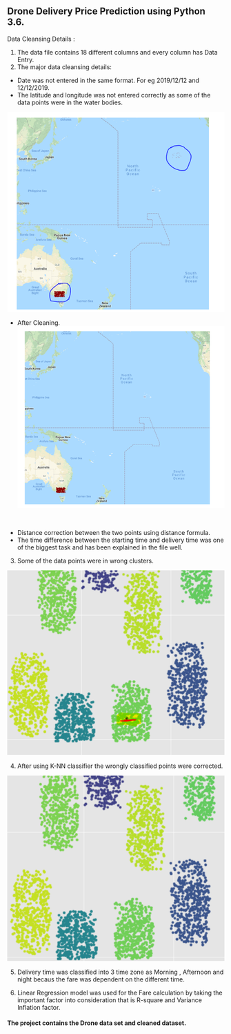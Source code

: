 ## Drone Delivery Price Prediction using Python 3.6.

Data Cleansing Details :
1. The data file contains 18 different columns and every column has Data Entry.
2. The major data cleansing details:
  * Date was not entered in the same format. For eg 2019/12/12 and 12/12/2019.
  * The latitude and longitude was not entered correctly as some of the data points were in the water bodies. 

![](Capture.PNG)
<br />

  * After Cleaning.
![](Capture2.PNG)
<br />

  * Distance correction between the two points using distance formula.
  * The time difference between the starting time and delivery time was one of the biggest task and has been explained in the file well.

3. Some of the data points were in wrong clusters. 

![](Capture3.PNG)
<br />

4. After using K-NN classifier the wrongly classified points were corrected.

![](Capture4.PNG)
<br />

5. Delivery time was classified into 3 time zone as Morning , Afternoon and night becaus the fare was dependent on the different time.

6. Linear Regression model was used  for the Fare calculation by taking the important factor into consideration that is R-square and Variance Inflation factor.

#### The project contains the Drone data set and cleaned dataset.